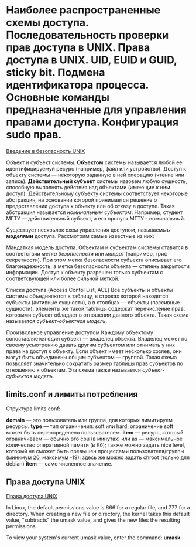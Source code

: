 # Наиболее распространенные схемы доступа. Последовательность проверки прав доступа в UNIX. Права доступа в UNIX. UID, EUID и GUID, sticky bit. Подмена идентификатора процесса. Основные команды предназначенные для управления правами доступа. Конфигурация sudo прав.

[Введение в безопасность
UNIX](http://heap.altlinux.org/tmp/unix_base/ch02s02.html)

Объект и субъект системы. **Объектом** системы называется любой ее
идентифицируемуй ресурс (например, файл или устройство). Доступ к объекту
системы — некоторую заданную в ней операцию (чтение или запись).
**Действительный субъект** системы назовем любую сущность, способную выполнять
действия над объектами (имеющие к ним доступ). Действительному субъекту системы
соответствует некоторые абстракция, на основании которой принимается решение о
предоставлении доступа к объекту или об отказу в доступе. Такая абстракция
называется *номинальным субъектом*. Например, студент МГТУ — действительный
субъект, а его пропуск МГТУ - номинальный. 

Существует нескоьлок схем управления доступом, называемыъ **моделями** доступа.
Рассмотрим самые известные из них:

Мандаткая модель доступа.
Объектам и субъектам системы ставится в соответствии *метка безопасности* или
*мандат* (например, гриф секретности). При этом метка безопасности субъекта
описывает его благонадежность, а метка безопасности объекта — степень закрытости
информации. Доступ к объекту разрешен только субъектам с соответсвующей или
более сильной меткой.

Списки доступа (Access Contol List, ACL)
Все субъекты и объекты системы объединяются в таблицу, в строках которой
находятся субъекты (активные сущности), а в столбцах — объекты (пассивные
сущности), элементы же такой таблицы содержат перечисление прав, которыми
субъект обладает в отношении данного объекта. Такая схема называется
*субъект-объектная модель.*

Произвольное управление доступом
Каждому объектому сопоставляется один субъект — владелец объекта. Владелец может
по своему усмотрению давать другим субъектом или отнимать у них права на доступ
к объекту. Если объект имеет несколько хозяев, они могут быть объединены общим
субъектом — группой. Такая схема позволяет значительно сократить размер таблицы
прав субъектов по отношению к объектам. Эта схема также называется
*субъект-субъектая модель.*

## limits.conf и лимиты потребления

Структура limits.conf:
<domain><type><item><value>

**domain** — это пользователь или группа, для которых лимитируем ресурсы.
**type** — тип ограничения: soft или hard, ограничение soft может быть
переопределено пользователем.
**item** — ресурс, который ограничиваем — обычно это cpu (в минутах) или as —
максимальное количество оперативной памяти (в Кб); также можно задать nice
level, который не сможет быть превышен процессами пользователя/группы (минимум
20, максимум -19); здесь же можно задать chroot (только для debian) 
**item** — само численное значение.

## Права доступа UNIX

[Права доступа
UNIX](https://help.ubuntu.ru/wiki/%D1%81%D1%82%D0%B0%D0%BD%D0%B4%D0%B0%D1%80%D1%82%D0%BD%D1%8B%D0%B5_%D0%BF%D1%80%D0%B0%D0%B2%D0%B0_unix)

In Linux, the default permissions value is 666 for a regular file, and 777 for a
directory. When creating a new file or directory, the kernel takes this default
value, "subtracts" the umask value, and gives the new files the resulting
permissions.

To view your system's current umask value, enter the command: **umask**















